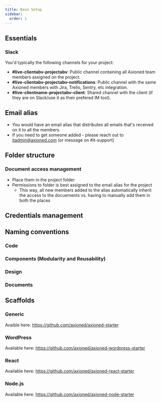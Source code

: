 ```yaml
---
title: Base Setup
sidebar:
  order: 1
---
```


## Essentials

### Slack

You'd typically the following channels for your project:

- **#live-clientabv-projectabv**: Public channel containing all Axioned team members assigned on the project.
- **#live-clientabv-projectabv-notifications**: Public channel with the same Axioned members with Jira, Trello, Sentry, etc integration.
- **#live-clientname-projectabv-client**: Shared channel with the client (if they are on Slack/use it as their prefered IM tool).

## Email alias

- You would have an email alias that distributes all emails that's received on it to all the members.
- If you need to get someone added - please reach out to itadmin@axioned.com (or message on #it-support)

## Folder structure

### Document access management

- Place them in the project folder
- Permissions to folder is best assigned to the email alias for the project
  - This way, all new members added to the alias automatically inherit the access to the docuements vs. having to manually add them in both the places

## Credentials management

## Naming conventions

### Code

### Components (Modularity and Reusability)

### Design

### Documents

## Scaffolds

### Generic

Avaible here: https://github.com/axioned/axioned-starter

### WordPress

Available here: https://github.com/axioned/axioned-wordpress-starter

### React

Available here: https://github.com/axioned/axioned-react-starter

### Node.js

Available here: https://github.com/axioned/axioned-node-starter
